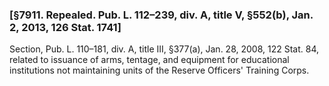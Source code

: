 ### [§7911. Repealed. Pub. L. 112–239, div. A, title V, §552(b), Jan. 2, 2013, 126 Stat. 1741] ###

Section, Pub. L. 110–181, div. A, title III, §377(a), Jan. 28, 2008, 122 Stat. 84, related to issuance of arms, tentage, and equipment for educational institutions not maintaining units of the Reserve Officers' Training Corps.